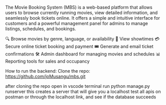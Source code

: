 The Movie Booking System (MBS) is a web-based platform that allows users to browse currently running movies, view detailed information, and seamlessly book tickets online. It offers a simple and intuitive interface for customers and a powerful management panel for admins to manage listings, schedules, and bookings.

🔍 Browse movies by genre, language, or availability 📅 View showtimes 💳 Secure online ticket booking and payment 🎟️ Generate and email ticket confirmations 🛠️ Admin dashboard for managing movies and schedules 📊 Reporting tools for sales and occupancy

How to run the backend: Clone the repo: https://github.com/joMusangu/mbs.git

after cloning the repo open in vscode terminal run python manage.py runserver this creates a server that will give you a localhost test all apis on postman or through the localhost link, and see if the database succeeds
